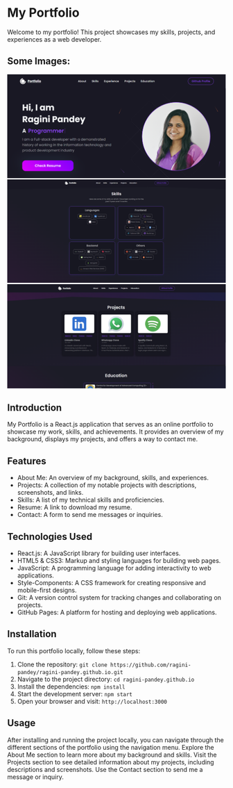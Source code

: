 # My Portfolio
Welcome to my portfolio! This project showcases my skills, projects, and experiences as a web developer.

## Some Images:
<img width="600px;" src="https://github.com/ragini-pandey/ragini-pandey.github.io/blob/master/public/Screenshot1.png"/>
<img width="600px;" src="https://github.com/ragini-pandey/ragini-pandey.github.io/blob/master/public/Screenshot2.png"/>
<img width="600px;" src="https://github.com/ragini-pandey/ragini-pandey.github.io/blob/master/public/Screenshot3.png"/>


## Introduction
My Portfolio is a React.js application that serves as an online portfolio to showcase my work, skills, and achievements. It provides an overview of my background, displays my projects, and offers a way to contact me.

## Features
- About Me: An overview of my background, skills, and experiences.
- Projects: A collection of my notable projects with descriptions, screenshots, and links.
- Skills: A list of my technical skills and proficiencies.
- Resume: A link to download my resume.
- Contact: A form to send me messages or inquiries.

## Technologies Used
- React.js: A JavaScript library for building user interfaces.
- HTML5 & CSS3: Markup and styling languages for building web pages.
- JavaScript: A programming language for adding interactivity to web applications.
- Style-Components: A CSS framework for creating responsive and mobile-first designs.
- Git: A version control system for tracking changes and collaborating on projects.
- GitHub Pages: A platform for hosting and deploying web applications.

## Installation
To run this portfolio locally, follow these steps:

1. Clone the repository: `git clone https://github.com/ragini-pandey/ragini-pandey.github.io.git`
2. Navigate to the project directory: `cd ragini-pandey.github.io`
3. Install the dependencies: `npm install`
4. Start the development server: `npm start`
5. Open your browser and visit: `http://localhost:3000`

## Usage
After installing and running the project locally, you can navigate through the different sections of the portfolio using the navigation menu. Explore the About Me section to learn more about my background and skills. Visit the Projects section to see detailed information about my projects, including descriptions and screenshots. Use the Contact section to send me a message or inquiry.
